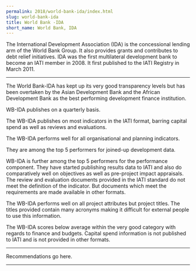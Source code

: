 ```yaml
---
permalink: 2018/world-bank-ida/index.html
slug: world-bank-ida
title: World Bank -IDA
short_name: World Bank, IDA
---
```


The International Development Association (IDA) is the concessional lending arm of the World Bank Group. It also provides grants and contributes to debt relief initiatives. IDA was the first multilateral development bank to become an IATI member in 2008. It first published to the IATI Registry in March 2011.

---

The World Bank-IDA has kept up its very good transparency levels but has been overtaken by the Asian Development Bank and the African Development Bank as the best performing development finance institution.

WB-IDA publishes on a quarterly basis.

The WB-IDA publishes on most indicators in the IATI format, barring capital spend as well as reviews and evaluations. 

The WB-IDA performs well for all organisational and planning indicators.   

They are among the top 5 performers for joined-up development data.

WB-IDA is further among the top 5 performers for the performance component. They have started publishing results data to IATI and also do comparatively well on objectives as well as pre-project impact appraisals. The review and evaluation documents provided in the IATI standard do not meet the definition of the indicator. But documents which meet the requirements are made available in other formats.

The WB-IDA performs well on all project attributes but project titles. The titles provided contain many acronyms making it difficult for external people to use this information. 

The WB-IDA scores below average within the very good category with regards to finance and budgets. Capital spend information is not published to IATI and is not provided in other formats. 


---

Recommendations go here.

---
